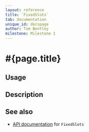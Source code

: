 ```yaml
---
layout: reference
title: `FixedSlots`
tab: documentation
unique_id: docspage
author: Tom Bentley
milestone: Milestone 1
---
```


# #{page.title}

## Usage 

## Description

## See also

* [API documentation](#{site.urls.apidoc}/ceylon/language/interface_FixedSlots.html) for `FixedSlots`

